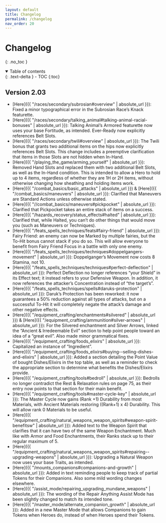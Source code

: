 ```yaml
---
layout: default
title: Changelog
permalink: /changelog
nav_order: 20
---
```


# Changelog
{: .no_toc }

<details open markdown="block">
  <summary>
    Table of contents
  </summary>
  {: .text-delta }
- TOC
{:toc}
</details>

## Version 2.03

- [Here]({{ "/races/secondary/subrosian#overview" | absolute_url }}): Fixed a minor typographical error in the Subrosian Race’s Knack featurette.
- [Here]({{ "/races/secondary/talking_animal#talking-animal-racial-bonuses" | absolute_url }}): Talking Animal’s Armored featurette now uses your base Fortitude, as intended. Ever-Ready now explicitly references Belt Slots.
- [Here]({{ "/races/secondary/twili#overview" | absolute_url }}): The Twili bonus that grants two additional items on the hips now explicitly references Belt Slots. This change includes a preemptive clarification that items in those Slots are not hidden when In-Hand.
- [Here]({{ "/playing_the_game/arming_yourself" | absolute_url }}): Removed Hand Slots and replaced them with two additional Belt Slots, as well as the In-Hand condition. This is intended to allow a Hero to hold up to 4 items, regardless of whether they are 1H or 2H items, without otherwise changing how sheathing and holding items work.
- [Here]({{ "/combat_basics/basic_attacks" | absolute_url }}) & [Here]({{ "/combat_basics/maneuvers" | absolute_url }}): Clarified that Maneuvers are Standard Actions unless otherwise stated.
- [Here]({{ "//combat_basics/maneuvers#pickpocket" | absolute_url }}): Clarified that Pickpocket takes an entire stack of items on a success.
- [Here]({{ "/hazards_recovery/status_effects#halted" | absolute_url }}): Clarified that, while Halted, you can’t do other things that would move you (such as Maneuvers or Techniques).
- [Here]({{ "/feats_spells_techniques/feats#fairy-friend" | absolute_url }}): Fairy Friend: an enemy can now be Marked by multiple fairies, but the To-Hit bonus cannot stack if you do so. This will allow everyone to benefit from Fairy Friend Focus in a battle with only one enemy.
- [Here]({{ "/feats_spells_techniques/techniques#doppelgangers-movement" | absolute_url }}): Doppelganger’s Movement now costs 8 Stamina, not 10.
- [Here]({{ "/feats_spells_techniques/techniques#perfect-deflection" | absolute_url }}): Perfect Deflection no longer references “your Shield” in its Effect text; it instead refers to your Defensive Weapon. In addition, it now references the attacker’s Concentration instead of “the target’s”.
- [Here]({{ "/feats_spells_techniques/spells#daruks-protection" | absolute_url }}): Daruk’s Protection has been reworked: it now guarantees a 50% reduction against all types of attacks, but on a successful To-Hit it will completely negate the attack’s damage and other negative effects.
- [Here]({{ "/equipment_crafting/enchantments#silvered" | absolute_url }}) & [Here]({{ "/equipment_crafting/ammunition#silver-arrows" | absolute_url }}): For the Silvered enchantment and Silver Arrows, linked the “Ancient & Irredeemable Evil” section to help point people toward an idea of a “great evil”. Also made minor grammatical fixes.
- [Here]({{ "/equipment_crafting/foods_elixirs" | absolute_url }}): Capitalized an instance of “Ingredient”.
- [Here]({{ "/equipment_crafting/foods_elixirs#buying--selling-dishes-and-elixirs" | absolute_url }}): Added a section detailing the Point Value of bought Dishes/Elixirs in the top table, as well as a reminder to check the appropriate section to determine what benefits the Dishes/Elixirs provide.
- [Here]({{ "/equipment_crafting/tools#bedroll" | absolute_url }}): Bedrolls no longer contradict the Rest & Relaxation rules on page 75, as their entry now points to that section for their main benefit.
- [Here]({{ "/equipment_crafting/tools#master-cycle-key" | absolute_url }}): The Master Cycle now gains (Rank +1) Durability from most Materials, with Ancient Materials restoring ((Rank+1) x 4) Durability. This will allow rank 0 Materials to be useful.
- [Here]({{ "/equipment_crafting/natural_weapons_weapon_spirits#weapon-spirit-benefitsw" | absolute_url }}): Added text to the Weapon Spirit that clarifies that it can have two of the same Weapon Enchantment. Much like with Armor and Food Enchantments, their Ranks stack up to their regular maximum of 5.
- [Here]({{ "/equipment_crafting/natural_weapons_weapon_spirits#repairing--upgrading-weapons" | absolute_url }}): Upgrading a Natural Weapon now uses your base Traits, as intended.
- [Here]({{ "/mounts_companions#companions-and-growth" | absolute_url }}): Added in text reminding people to keep track of partial Tokens for their Companions. Also some mild wording changes elsewhere.
- [Here]({{ "/assist_mode/repairing_upgrading_mundane_weapons" | absolute_url }}): The wording of the Repair Anything Assist Mode has been slightly changed to match its intended tone.
- [Here]({{ "/master_mode/alternate_companion_growth" | absolute_url }}): Added in a new Master Mode that allows Companions to gain Tokens when Heroes do, instead of when Heroes spend their Tokens.
